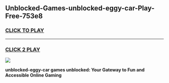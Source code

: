 
## Unblocked-Games-unblocked-eggy-car-Play-Free-753e8
<h3>
<a href="https://premium76.site?title=unblocked-eggy-car&ref=18A1">CLICK TO PLAY</a></h3>
<hr>

<h3>
<a href="https://premium76.site?title=unblocked-eggy-car&ref=18A1">CLICK 2 PLAY</a>
  
</h3>

<a href="https://premium76.site?title=unblocked-eggy-car&ref=18A1"><img src="https://clearcache.store/games.png"></a>


**unblocked-eggy-car games unblocked: Your Gateway to Fun and Accessible Online Gaming**
